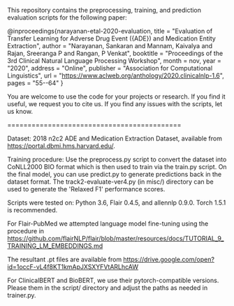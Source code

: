 This repository contains the preprocessing, training, and prediction evaluation scripts for the following paper:

@inproceedings{narayanan-etal-2020-evaluation,
    title = "Evaluation of Transfer Learning for Adverse Drug Event ({ADE}) and Medication Entity Extraction",
    author = "Narayanan, Sankaran  and
      Mannam, Kaivalya  and
      Rajan, Sreeranga P  and
      Rangan, P Venkat",
    booktitle = "Proceedings of the 3rd Clinical Natural Language Processing Workshop",
    month = nov,
    year = "2020",
    address = "Online",
    publisher = "Association for Computational Linguistics",
    url = "https://www.aclweb.org/anthology/2020.clinicalnlp-1.6",
    pages = "55--64"
}



You are welcome to use the code for your projects or research. If you find it useful,
we request you to cite us. If you find any issues with the scripts, let us know.

===========================================

Dataset: 2018 n2c2 ADE and Medication Extraction Dataset, available from 
https://portal.dbmi.hms.harvard.edu/.  

Training procedure:
Use the preprocess.py script to convert the dataset into CoNLL2000 BIO format which is then used to train via the train.py script. On the final model, you can use predict.py to generate predictions back in the dataset format. The track2-evaluate-ver4.py (in misc/) directory can be used to generate the 'Relaxed F1' performance scores.

Scripts were tested on: Python 3.6, Flair 0.4.5, and allennlp 0.9.0. Torch 1.5.1 is recommended.

For Flair-PubMed we attempted language model fine-tuning using the procedure in 
https://github.com/flairNLP/flair/blob/master/resources/docs/TUTORIAL_9_TRAINING_LM_EMBEDDINGS.md

The resultant .pt files are available from 
https://drive.google.com/open?id=1occF-vL4f8KT1kmApJXSXYFVtARLhcAW

For ClinicalBERT and BioBERT, we use their pytorch-compatible versions. Please them in the script/ directory and adjust the paths as needed in trainer.py.



